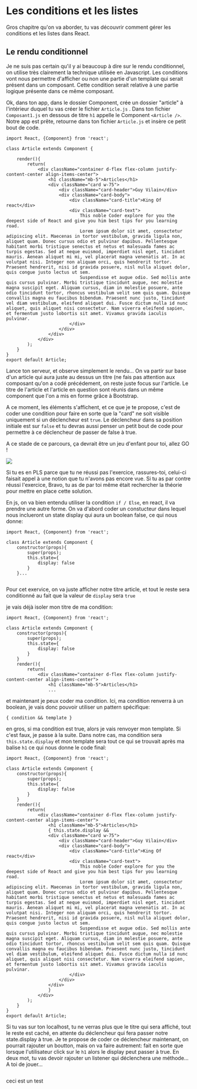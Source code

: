 <h1>Les conditions et les listes</h1>

Gros chapitre qu'on va aborder, tu vas découvrir comment gérer les conditions et les listes dans React.

<h2>Le rendu conditionnel</h2>

Je ne suis pas certain qu'il y ai beaucoup à dire sur le rendu conditionnel, on utilise très clairement la technique utilisée en Javascript.
Les conditions vont nous permettre d'afficher ou non une partie d'un template qui serait présent dans un composant. Cette condition serait relative à une partie logique présente dans ce même composant.

Ok, dans ton app, dans le dossier Component, crée un dossier "article" à l'intérieur duquel tu vas créer le fichier ```Article.js``` .
Dans ton fichier ```Composant1.js``` en dessous de titre ```h1``` appelle le Component ```<Article />```.
Notre app est prête, retourne dans ton fichier ```Article.js``` et insère ce petit bout de code. 


```
import React, {Component} from 'react';

class Article extends Component {

    render(){
        return(
            <div className="container d-flex flex-column justify-content-center align-items-center">
                <h1 className="mb-5">Articles</h1>
                <div className="card w-75">
                    <div className="card-header">Guy Vilain</div>
                    <div className="card-body">
                        <div className="card-title">King Of react</div>
                        <div className="card-text">
                            This noble Coder explore for you the deepest side of React and give you him best tips for you learning road.
                            Lorem ipsum dolor sit amet, consectetur adipiscing elit. Maecenas in tortor vestibulum, gravida ligula non, aliquet quam. Donec cursus odio et pulvinar dapibus. Pellentesque habitant morbi tristique senectus et netus et malesuada fames ac turpis egestas. Sed at neque euismod, imperdiet nisl eget, tincidunt mauris. Aenean aliquet mi mi, vel placerat magna venenatis at. In ac volutpat nisi. Integer non aliquam orci, quis hendrerit tortor. Praesent hendrerit, nisi id gravida posuere, nisl nulla aliquet dolor, quis congue justo lectus ut sem.
                            Suspendisse et augue odio. Sed mollis ante quis cursus pulvinar. Morbi tristique tincidunt augue, nec molestie magna suscipit eget. Aliquam cursus, diam in molestie posuere, ante odio tincidunt tortor, rhoncus vestibulum velit sem quis quam. Quisque convallis magna eu faucibus bibendum. Praesent nunc justo, tincidunt vel diam vestibulum, eleifend aliquet dui. Fusce dictum nulla id nunc aliquet, quis aliquet nisi consectetur. Nam viverra eleifend sapien, et fermentum justo lobortis sit amet. Vivamus gravida iaculis pulvinar.
                        </div>
                    </div>
                </div>
            </div>
        );
    }
}
export default Article;
```

Lance ton serveur, et observe simplement le rendu... On va partir sur base d'un article qui aura juste au dessus un titre (ne fais pas attention aux composant qu'on a codé précédement, on reste juste focus sur l'article.
Le titre de l'article et l'article en question sont réunis dans un même component que l'on a mis en forme grâce à Bootstrap.

A ce moment, les éléments s'affichent, et ce que je te propose, c'est de coder une condition pour faire en sorte que la "card" ne soit visible uniquement si un déclencheur est ```true```. Le déclencheur dans sa position initiale est sur ```false``` et tu devras aussi penser un petit bout de code pour permettre à ce déclencheur de passer de false à true.

A ce stade de ce parcours, ça devrait être un jeu d'enfant pour toi, allez GO !

<img src="https://media1.tenor.com/images/37fa200425df491a814cecc1bf6d0d69/tenor.gif?itemid=4655657" />

Si tu es en PLS parce que tu ne réussi pas l'exercice, rassures-toi, celui-ci faisait appel à une notion que tu n'avons pas encore vue. Si tu as par contre réussi l'exercice, Bravo, tu as de par toi même était rechercher la théorie pour mettre en place cette solution.

En js, on va bien entendu utiliser la condition ```if / Else```, en react, il va prendre une autre forme.
On va d'abord coder un constucteur dans lequel nous inclueront un state display qui aura un boolean false, ce qui nous donne:

```
import React, {Component} from 'react';

class Article extends Component {
    constructor(props){
        super(props);
        this.state={
            display: false
        }
    }...
    
```
Pour cet exervice, on va juste afficher notre titre article, et tout le reste sera conditionné au fait que la valeur de ```display``` sera ```true``` 

je vais déjà isoler mon titre de ma condition:

```
import React, {Component} from 'react';

class Article extends Component {
    constructor(props){
        super(props);
        this.state={
            display: false
        }
    }
    render(){
        return(
            <div className="container d-flex flex-column justify-content-center align-items-center">
                <h1 className="mb-5">Articles</h1>
                ...
```

et maintenant je peux coder ma condition. Ici, ma condition renverra à un boolean, je vais donc pouvoir utiliser un pattern spécifique:

```{ condition && template }```

en gros, si ma condition est true, alors je vais renvoyer mon template. Si c'est faux, je passe à la suite. Dans notre cas, ma condition sera ```this.state.display``` et mon template sera tout ce qui se trouvait après ma balise ```h1``` ce qui nous donne le code final:

```
import React, {Component} from 'react';

class Article extends Component {
    constructor(props){
        super(props);
        this.state={
            display: false
        }
    }
    render(){
        return(
            <div className="container d-flex flex-column justify-content-center align-items-center">
                <h1 className="mb-5">Articles</h1>
                { this.state.display && 
                <div className="card w-75">
                    <div className="card-header">Guy Vilain</div>
                    <div className="card-body">
                        <div className="card-title">King Of react</div>
                        <div className="card-text">
                            This noble Coder explore for you the deepest side of React and give you him best tips for you learning road.
                            Lorem ipsum dolor sit amet, consectetur adipiscing elit. Maecenas in tortor vestibulum, gravida ligula non, aliquet quam. Donec cursus odio et pulvinar dapibus. Pellentesque habitant morbi tristique senectus et netus et malesuada fames ac turpis egestas. Sed at neque euismod, imperdiet nisl eget, tincidunt mauris. Aenean aliquet mi mi, vel placerat magna venenatis at. In ac volutpat nisi. Integer non aliquam orci, quis hendrerit tortor. Praesent hendrerit, nisi id gravida posuere, nisl nulla aliquet dolor, quis congue justo lectus ut sem.
                            Suspendisse et augue odio. Sed mollis ante quis cursus pulvinar. Morbi tristique tincidunt augue, nec molestie magna suscipit eget. Aliquam cursus, diam in molestie posuere, ante odio tincidunt tortor, rhoncus vestibulum velit sem quis quam. Quisque convallis magna eu faucibus bibendum. Praesent nunc justo, tincidunt vel diam vestibulum, eleifend aliquet dui. Fusce dictum nulla id nunc aliquet, quis aliquet nisi consectetur. Nam viverra eleifend sapien, et fermentum justo lobortis sit amet. Vivamus gravida iaculis pulvinar.
                        </div>
                    </div>
                </div>
                }
            </div>
        );
    }
}
export default Article;
``` 

Si tu vas sur ton localhost, tu ne verras plus que le titre qui sera affiché, tout le reste est caché, en attente du déclencheur qui fera passer notre state.display à true.
Je te propose de coder ce déclencheur maintenant, on pourrait rajouter un boutton, mais on va faire autrement:  fait en sorte que lorsque l'utilisateur click sur le ```h1``` alors le display peut passer à true. En deux mot, tu vas devoir rajouter un listener qui déclenchera une méthode... A toi de jouer...

<img scr="https://media.giphy.com/media/3ohs4oGkjb5jQ6dCUw/giphy.gif" />

<spoiler>ceci est un test</spoiler>








 
